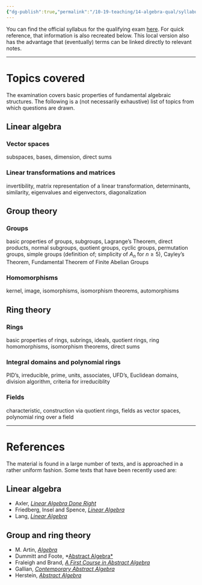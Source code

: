 ```yaml
---
{"dg-publish":true,"permalink":"/10-19-teaching/14-algebra-qual/syllabus/","updated":"2025-03-21T09:28:16-07:00"}
---
```


You can find the official syllabus for the qualifying exam [here](https://math.calpoly.edu/course-exam-requirements). For quick reference, that information is also recreated below. This local version also has the advantage that (eventually) terms can be linked directly to relevant notes.

---

# Topics covered

The examination covers basic properties of fundamental algebraic structures. The following is a (not necessarily exhaustive) list of topics from which questions are drawn.
## Linear algebra

### Vector spaces

subspaces, bases, dimension, direct sums
### Linear transformations and matrices

invertibility, matrix representation of a linear transformation, determinants, similarity, eigenvalues and eigenvectors, diagonalization

## Group theory

### Groups

basic properties of groups, subgroups, Lagrange’s Theorem, direct products, normal subgroups, quotient groups, cyclic groups, permutation groups, simple groups (definition of; simplicity of $A_n$ for $n\geq 5$), Cayley’s Theorem, Fundamental Theorem of Finite Abelian Groups
### Homomorphisms

kernel, image, isomorphisms, isomorphism theorems, automorphisms

## Ring theory

### Rings

basic properties of rings, subrings, ideals, quotient rings, ring homomorphisms, isomorphism theorems, direct sums
### Integral domains and polynomial rings

PID’s, irreducible, prime, units, associates, UFD’s, Euclidean domains, division algorithm, criteria for irreduciblity
### Fields

characteristic, construction via quotient rings, fields as vector spaces, polynomial ring over a field

---

# References

The material is found in a large number of texts, and is approached in a rather uniform fashion. Some texts that have been recently used are:

## Linear algebra

- Axler, [*Linear Algebra Done Right*](https://linear.axler.net/)
- Friedberg, Insel and Spence, [*Linear Algebra*](https://www.pearson.com/en-us/subject-catalog/p/linear-algebra/P200000006185/9780137515424)
- Lang, [*Linear Algebra*](https://link.springer.com/book/10.1007/978-1-4757-1949-9)

## Group and ring theory

- M. Artin, [*Algebra*](https://www.pearson.com/en-us/subject-catalog/p/algebra-classic-version/P200000006078/9780137980994)
- Dummitt and Foote, *[Abstract Algebra*](https://www.wiley.com/en-us/Abstract+Algebra%2C+3rd+Edition-p-9780471433347)
- Fraleigh and Brand, [*A First Course in Abstract Algebra*](https://www.pearson.com/en-us/subject-catalog/p/first-course-in-abstract-algebra-a/P200000006181/9780135859759)
- Gallian, [*Contemporary Abstract Algebra*](https://www.routledge.com/Contemporary-Abstract-Algebra/Gallian/p/book/9781032778914)
- Herstein, [*Abstract Algebra*](https://www.wiley.com/en-us/Abstract+Algebra%2C+3rd+Edition-p-9780471368793)


